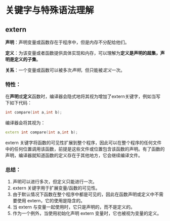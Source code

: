 # 关键字与特殊语法理解

## extern

**声明**：声明变量或函数存在于程序中，但是内存不分配给他们。

**定义**：为该变量或者函数提供具体实现和内存，可以理解为**定义是声明的超集，声明是定义的子集**。

**关系**：一个变量或函数可以被多次*声明*，但只能被*定义*一次。

### 特性：

在**声明**或**定义**函数时，编译器会隐式地将其视为增加了extern关键字，例如当写下如下代码：

```c++
int compare(int a,int b);
```

编译器会将其视为：

```c++
extern int compare(int a,int b);
```

 extern 关键字将函数的可见性扩展到整个程序，因此可以在整个程序的任何文件中的任何位置调用该函数，前提是这些文件或位置包含该函数的声明。有了函数的声明，编译器就知道函数的定义存在于其他地方，它会继续编译文件。

### 总结：

1. 声明可以进行多次，但定义只能进行一次。
2. extern 关键字用于扩展变量/函数的可见性。
3. 由于默认情况下函数在整个程序中都是可见的，因此在函数声明或定义中不需要使用 extern，它的使用是隐含的。
4. 当 extern 与变量一起使用时，它只是声明的，而不是定义的。
5. 作为一个例外，当使用初始化声明 extern 变量时，它也被视为变量的定义。